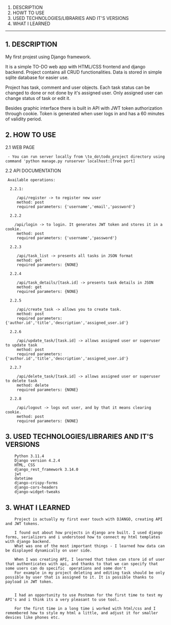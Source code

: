 1. DESCRIPTION
2. HOWT TO USE
3. USED TECHNOLOGIES/LIBRARIES AND IT'S VERSIONS
4. WHAT I LEARNED
________________________________________

## 1. DESCRIPTION
  My first projest using Django framework.
  
  It is a simple TO-DO web app with HTML/CSS frontend and django backend. 
  Project contains all CRUD functionalities. Data is stored in simple sqlite database for easier use.
  
  Project has task, comment and user objects. Each task status can be changed to done or not done by it's assigned user.
  Only assigned user can change status of task or edit it.
  
  Besides graphic interface there is built in API with JWT token authorization through cookie. Token is generated when user logs in and has a 60 minutes of validity period.

## 2. HOW TO USE
   
   2.1 WEB PAGE
   
     - You can run server locally from \to_do\todo_project directory using command 'python manage.py runserver localhost:[free port]
       
   2.2 API DOCUMENTATION
   
     Available operations:

      2.2.1:
   
         /api/register -> to register new user
         method: post
         required parameters: {'username','email','password'}
       
      2.2.2

        /api/login -> to login. It generates JWT token and stores it in a cookie.
         method: post
         required parameters: {'username','password'}
   
      2.2.3

         /api/task_list -> presents all tasks in JSON format
         method: get
         required parameters: {NONE}
   
      2.2.4

         /api/task_details/[task.id] -> presents task details in JSON
         method: get
         required parameters: {NONE}
   
      2.2.5

         /api/create_task -> allows you to create task.
         method: post
         required parameters: {'author.id','title','description','assigned_user.id'}
   
      2.2.6

         /api/update_task/[task.id] -> allows assigned user or superuser to update task
         method: post
         required parameters: {'author.id','title','description','assigned_user.id'}
   
      2.2.7

         /api/delete_task/[task.id] -> allows assigned user or superuser to delete task
         method: delete
         required parameters: {NONE}
   
      2.2.8

         /api/logout -> logs out user, and by that it means clearing cookie.
         method: post
         required parameters: {NONE}

  ## 3. USED TECHNOLOGIES/LIBRARIES AND IT'S VERSIONS


        Python 3.11.4
        Django version 4.2.4
        HTML, CSS
        django_rest_framework 3.14.0
        jwt
        datetime
        django-crispy-forms
        django-cors-headers
        django-widget-tweaks
      
  ## 3. WHAT I LEARNED 

        Project is actually my first ever touch with DJANGO, creating API and JWT tokens. 

        I found out about how projects in django are built. I used django forms, serializers and i understood how to connect my html templates with django backend.
        What was one of the most important things - I learned how data can be displayed dynamically on user side.
        
        When I was creating API, I learned that token can store id of user that authenticates with api, and thanks to that we can specify that some users can do specific  operations and some don't
        For example in my project deleting and editing task should be only possible by user that is assigned to it. It is possible thanks to payload in JWT token.


        I had an opportunity to use Postman for the first time to test my API's and i think its a very pleasant to use tool.

        For the first time in a long time i worked with html/css and I remembered how to style my html a little, and adjust it for smaller devices like phones etc.

        
         
  
    
     
  
